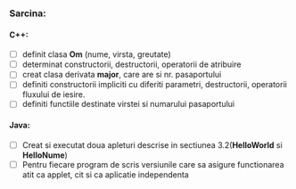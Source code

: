 ### Sarcina:
#### C++:
 - [ ] definit clasa **Om** (nume, virsta, greutate)
 - [ ] determinat constructorii, destructorii, operatorii de atribuire
 - [ ] creat clasa derivata **major**, care are si nr. pasaportului
 - [ ] definiti constructorii impliciti cu diferiti parametri, destructorii, operatorii fluxului de iesire.
 - [ ] definiti functiile destinate virstei si numarului pasaportului

#### Java:
 - [ ] Creat si executat doua apleturi descrise in sectiunea 3.2(**HelloWorld** si **HelloNume**)
 - [ ] Pentru fiecare program de scris versiunile care sa asigure functionarea atit ca applet, cit si ca aplicatie independenta
